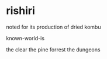 # rishiri
noted for its production of dried kombu

known-world-is

 the clear
 the pine forrest
 the dungeons
